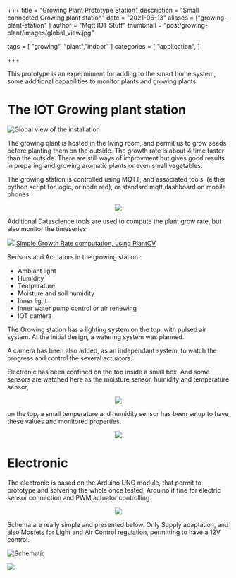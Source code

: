 +++
title = "Growing Plant Prototype Station"
description = "Small connected Growing plant station"
date = "2021-06-13"
aliases = ["growing-plant-station" ]
author = "Mqtt IOT Stuff"
thumbnail = "post/growing-plant/images/global_view.jpg"

tags = [
    "growing", "plant","indoor"
]
categories = [
    "application",
]

+++

This prototype is an expermiment for adding to the smart home system, some additional capabilities to monitor plants and growing plants. 


# The IOT Growing plant station

![Global view of the installation](images/global_view.jpg)

The growing plant is hosted in the living room, and permit us to grow seeds before planting them on the outside. The growth rate is about 4 time faster than the outside. There are still ways of improvment but gives good results in preparing and growing aromatic plants or even small vegetables.


The growing station is controlled using MQTT, and associated tools. (either python script for logic, or node red), or standard mqtt dashboard on mobile phones.

<div style="text-align:center;">
	<img src="images/mqttdashboard.jpg" style="max-height:400px; align:center" />
</div>

Additional Datascience tools are used to compute the plant grow rate, but also monitor the timeseries

![](images/growth_rate_report.png)
[Simple Growth Rate computation, using PlantCV](growth_rate_plantcv.pdf)

Sensors and Actuators in the growing station :
- Ambiant light
- Humidity
- Temperature
- Moisture and soil humidity
- Inner light
- Inner water pump control or air renewing
- IOT camera

The Growing station has a lighting system on the top, with pulsed air system. At the initial design, a watering system was planned. 

A camera has been also added, as an independant system, to watch the progress and control the several actuators.


Electronic has been confined on the top inside a small box. And some sensors are watched here as the moisture sensor, humidity and temperature sensor, 

<div style="text-align:center;">
<a href="images/focus_turbine.jpg"><img src="images/focus_turbine.jpg" style="max-height:400px; align:center" /></a>
</div>


on the top, a small temperature and humidity sensor has been setup to have these values and monitored properties. 

<div style="text-align:center;">
<a href="images/dht22.jpg"><img src="images/dht22.jpg" style="max-height:400px; align:center" /></a>
</div>

# Electronic

The electronic is based on the Arduino UNO module, that permit to prototype and solvering the whole once tested. Arduino if fine for electric sensor connection and PWM actuator controlling.

<div style="text-align:center;">
<a href="images/electronic.jpg"><img src="images/electronic.jpg" style="max-height:400px; align:center" /></a>
</div>

Schema are really simple and presented below. Only Supply adaptation, and also Mosfets for Light and Air Control regulation, permitting to have a 12V control.

![Schematic](images/schema_serre_schema.png)

![](images/schema_serre_bb.png)

